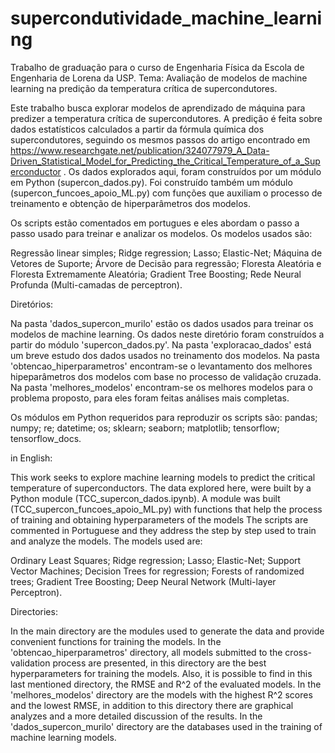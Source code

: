 # supercondutividade_machine_learning

Trabalho de graduação para o curso de Engenharia Física da Escola de Engenharia de Lorena da USP. 
Tema: Avaliação de modelos de machine learning na predição da temperatura crítica de supercondutores.


Este trabalho busca explorar modelos de aprendizado de máquina para predizer a temperatura crítica de supercondutores.
A predição é feita sobre dados estatísticos calculados a partir da fórmula química dos supercondutores, seguindo os mesmos passos do artigo encontrado em https://www.researchgate.net/publication/324077979_A_Data-Driven_Statistical_Model_for_Predicting_the_Critical_Temperature_of_a_Superconductor . 
Os dados explorados aqui, foram construídos por um módulo em Python (supercon_dados.py).
Foi construído também um módulo (supercon_funcoes_apoio_ML.py) com funções que auxiliam 
o processo de treinamento e obtenção de hiperparâmetros dos modelos.

Os scripts estão comentados em portugues e eles abordam o passo a passo usado para treinar e analizar os modelos. 
Os modelos usados são: 

Regressão linear simples;
Ridge regression;
Lasso;
Elastic-Net;
Máquina de Vetores de Suporte;
Árvore de Decisão para regressão;
Floresta Aleatória e Floresta Extremamente Aleatória;
Gradient Tree Boosting;
Rede Neural Profunda (Multi-camadas de perceptron).

Diretórios:

Na pasta 'dados_supercon_murilo' estão os dados usados para treinar os modelos de machine learning. Os dados neste diretório foram construídos a partir do módulo 'supercon_dados.py'. Na pasta 'exploracao_dados' está um breve estudo dos dados usados no treinamento dos modelos. Na pasta 'obtencao_hiperparametros' encontram-se o levantamento dos melhores hipeparâmetros dos modelos com base no processo de validação cruzada. Na pasta 'melhores_modelos' encontram-se os melhores modelos para o problema proposto, para eles foram feitas análises mais completas. 

Os módulos em Python requeridos para reproduzir os scripts são: pandas; numpy; re; datetime; os; sklearn; seaborn; matplotlib; tensorflow; tensorflow_docs.

in English:

This work seeks to explore machine learning models to predict the critical temperature of superconductors.
The data explored here, were built by a Python module (TCC_supercon_dados.ipynb).
A module was built (TCC_supercon_funcoes_apoio_ML.py) with functions that help
the process of training and obtaining hyperparameters of the models
The scripts are commented in Portuguese and they address the step by step used to train and analyze the models. 
The models used are:

Ordinary Least Squares;
Ridge regression;
Lasso;
Elastic-Net;
Support Vector Machines;
Decision Trees for regression;
Forests of randomized trees;
Gradient Tree Boosting;
Deep Neural Network  (Multi-layer Perceptron).

Directories:

In the main directory are the modules used to generate the data and provide convenient functions for training the models. In the 'obtencao_hiperparametros' directory, all models submitted to the cross-validation process are presented, in this directory are the best hyperparameters for training the models. Also, it is possible to find in this last mentioned directory, the RMSE and R^2 of the evaluated models. In the 'melhores_modelos' directory are the models with the highest R^2 scores and the lowest RMSE, in addition to this directory there are graphical analyzes and a more detailed discussion of the results. In the 'dados_supercon_murilo' directory are the databases used in the training of machine learning models.


